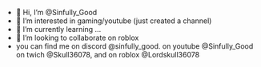 - 👋 Hi, I’m @Sinfully_Good
- 👀 I’m interested in gaming/youtube (just created a channel)
- 🌱 I’m currently learning ...
- 💞️ I’m looking to collaborate on roblox
- you can find me on discord @sinfully_good. on youtube @Sinfully_Good on twich @Skull36078, and on roblox @Lordskull36078
